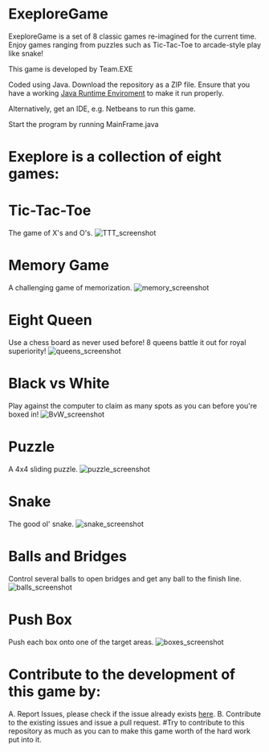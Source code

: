 # ExeploreGame

ExeploreGame is a set of 8 classic games re-imagined for the current time.  
Enjoy games ranging from puzzles such as Tic-Tac-Toe to arcade-style play like snake!


This game is developed by Team.EXE

Coded using Java.
Download the repository as a ZIP file.
Ensure that you have a working [Java Runtime Enviroment](http://www.oracle.com/technetwork/java/javase/downloads/jre8-downloads-2133155.html) to make it run properly.

Alternatively, get an IDE, e.g. Netbeans to run this game.

Start the program by running MainFrame.java

# Exeplore is a collection of eight games:
  # Tic-Tac-Toe
The game of X's and O's.
![TTT_screenshot](https://github.com/srbcheema1/ExeploreGame/blob/master/screenshots/tictactoe.PNG)
  # Memory Game
A challenging game of memorization.
![memory_screenshot](https://github.com/srbcheema1/ExeploreGame/blob/master/screenshots/memory.PNG)
  # Eight Queen
Use a chess board as never used before! 8 queens battle it out for royal superiority!
![queens_screenshot](https://github.com/srbcheema1/ExeploreGame/blob/master/screenshots/queens.PNG)
  # Black vs White
 Play against the computer to claim as many spots as you can before you're boxed in!
 ![BvW_screenshot](https://github.com/srbcheema1/ExeploreGame/blob/master/screenshots/blackvswhite.PNG)
  # Puzzle
 A 4x4 sliding puzzle.
 ![puzzle_screenshot](https://github.com/srbcheema1/ExeploreGame/blob/master/screenshots/puzzle.PNG)
  # Snake
 The good ol' snake.
 ![snake_screenshot](https://github.com/srbcheema1/ExeploreGame/blob/master/screenshots/snake.PNG)
  # Balls and Bridges
 Control several balls to open bridges and get any ball to the finish line.
 ![balls_screenshot](https://github.com/srbcheema1/ExeploreGame/blob/master/screenshots/ballsNbridges.PNG)
  # Push Box
 Push each box onto one of the target areas.
 ![boxes_screenshot](https://github.com/srbcheema1/ExeploreGame/blob/master/screenshots/boxes.PNG)

# Contribute to the development of this game by:
A. Report Issues, please check if the issue already exists [here](https://github.com/srbcheema1/ExeploreGame/issues).
B. Contribute to the existing issues and issue a pull request.
#Try to contribute to this repository as much as you can to make this game worth of the hard work put into it.
